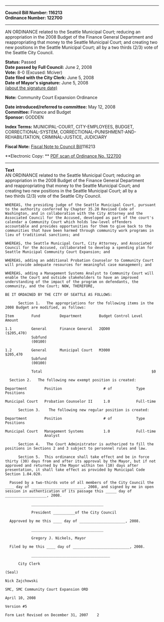 * * * * *  
  
**Council Bill Number: [](#h0)[](#h2)116213**   
**Ordinance Number: 122700**  
  
* * * * *  
  
AN ORDINANCE related to the Seattle Municipal Court; reducing an appropriation in the 2008 Budget of the Finance General Department and reappropriating that money to the Seattle Municipal Court; and creating two new positions in the Seattle Municipal Court; all by a two thirds (2/3) vote of the Seattle City Council.  
  
**Status:** Passed   
**Date passed by Full Council:** June 2, 2008   
**Vote:** 8-0 (Excused: Mciver)   
**Date filed with the City Clerk:** June 5, 2008   
**Date of Mayor's signature:** June 5, 2008   
[(about the signature date)](/~public/approvaldate.htm)   
  
**Note:** Community Court Expansion Ordinance  
  
  
**Date introduced/referred to committee:** May 12, 2008   
**Committee:** Finance and Budget   
**Sponsor:** GODDEN   
  
**Index Terms:** MUNICIPAL-COURT, CITY-EMPLOYEES, BUDGET, CORRECTIONAL-SYSTEM, CORRECTIONAL-PUNISHMENT-AND-REHABILITATION, CRIMINAL-JUSTICE, JUDICIARY  
  
**Fiscal Note:** [Fiscal Note to Council Bill](http://clerk.seattle.gov/~public/fnote/116213.htm)[](#h1)[](#h3)116213  
  
**Electronic Copy: ** [PDF scan of Ordinance No. 122700](/~archives/Ordinances/Ord_122700.pdf)  
  
* * * * *  
  
**Text**  
    AN ORDINANCE related to the Seattle Municipal Court; reducing an  
    appropriation in the 2008 Budget of the Finance General Department  
    and reappropriating that money to the Seattle Municipal Court; and  
    creating two new positions in the Seattle Municipal Court; all by a  
    two thirds (2/3) vote of the Seattle City Council.  
  
    WHEREAS, the presiding judge of the Seattle Municipal Court, pursuant  
    to the authority conferred by Chapter 35.20 Revised Code of  
    Washington, and in collaboration with the City Attorney and the  
    Associated Council for the Accused, developed as part of the court's  
    calendar a Community Court which holds low-level offenders  
    accountable and provides opportunities for them to give back to the  
    communities that have been harmed through community work programs in  
    lieu of traditional sanctions; and  
  
    WHEREAS, the Seattle Municipal Court, City Attorney, and Associated  
    Council for the Accused, collaborated to develop a spending plan for  
    Seattle Municipal Community Court Expansion; and  
  
    WHEREAS, adding an additional Probation Counselor to Community Court  
    will provide adequate resources for meaningful case management; and  
  
    WHEREAS, adding a Management Systems Analyst to Community Court will  
    enable the Court and outside stakeholders to have an improved  
    understanding of the impact of the program on defendants, the  
    community, and the Court; NOW, THEREFORE,  
  
    BE IT ORDAINED BY THE CITY OF SEATTLE AS FOLLOWS:  
  
          Section 1.   The appropriations for the following items in the  
    2008 Budget are modified, as follows:  
  
    Item        Fund         Department        Budget Control Level    Amount  
  
    1.1         General      Finance General   2QD00                   ($205,470)  
                Subfund  
                (00100)  
  
    1.2         General      Municipal Court   M3000                   $205,470  
                Subfund  
                (00100)  
  
                Total                                                  $0  
  
      Section 2.   The following new exempt position is created:  
  
    Department        Position                   # of           Type  
    Positions  
  
    Municipal Court   Probation Counselor II     1.0            Full-time  
  
          Section 3.    The following new regular position is created:  
  
    Department        Position                   # of           Type  
    Positions  
  
    Municipal Court   Management Systems         1.0            Full-time  
                      Analyst  
  
          Section 4.   The Court Administrator is authorized to fill the  
    positions in Sections 2 and 3 subject to personnel rules and law.  
  
          Section 5.  This ordinance shall take effect and be in force  
    thirty (30) days from and after its approval by the Mayor, but if not  
    approved and returned by the Mayor within ten (10) days after  
    presentation, it shall take effect as provided by Municipal Code  
    Section 1.04.020.  
  
      Passed by a two-thirds vote of all members of the City Council the  
    ____ day of ________________________, 2008, and signed by me in open  
    session in authentication of its passage this _____ day of  
    ___________________, 2008.  
  
                _________________________________  
  
                President __________of the City Council  
  
      Approved by me this ____ day of _____________________, 2008.  
  
                _________________________________  
  
                Gregory J. Nickels, Mayor  
  
      Filed by me this ____ day of __________________________, 2008.  
  
                ____________________________________  
  
          City Clerk  
  
    (Seal)  
  
    Nick Zajchowski  
  
    SMC, SMC Community Court Expansion ORD  
  
    April 10, 2008  
  
    Version #5  
  
    Form Last Revised on December 31, 2007    2  
